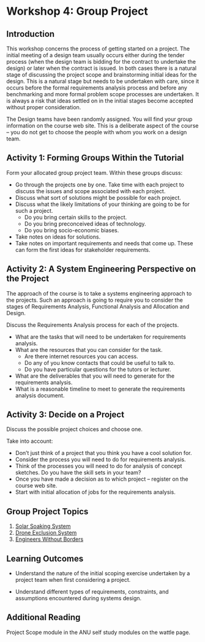 # Workshop 4: Group Project 

## Introduction 
This workshop concerns the process of getting started on a project.  The initial meeting of a design team usually occurs either during the tender process (when the design team is bidding for the contract to undertake the design) or later when the contract is issued.  In both cases there is a natural stage of discussing the project scope and brainstorming initial ideas for the design.  This is a natural stage but needs to be undertaken with care, since it occurs before the formal requirements analysis process and before any benchmarking and more formal problem scope processes are undertaken.  It is always a risk that ideas settled on in the initial stages become accepted without proper consideration.

The Design teams have been randomly assigned.  You will find your group information on the course web site. This is a deliberate aspect of the course – you do not get to choose the people with whom you work on a design team. 

## Activity 1: Forming Groups Within the Tutorial
Form your allocated group project team. Within these groups discuss:
* Go through the projects one by one. Take time with each project to discuss the issues and scope associated with each project.
* Discuss what sort of solutions might be possible for each project.
* Discuss what the likely limitations of your thinking are going to be for such a project.
  * Do you bring certain skills to the project.
  * Do you bring preconceived ideas of technology.
  * Do you bring socio-economic biases.
* Take notes on ideas for solutions.
* Take notes on important requirements and needs that come up.  These can form the first ideas for stakeholder requirements. 


## Activity 2: A System Engineering Perspective on the Project  
The approach of the course is to take a systems engineering approach to the projects.  Such an approach is going to require you to consider the stages of Requirements Analysis, Functional Analysis and Allocation and Design.

Discuss the Requirements Analysis process for each of the projects.
* What are the tasks that will need to be undertaken for requirements analysis.
* What are the resources that you can consider for the task.
  * Are there internet resources you can access.
  * Do any of you know contacts that could be useful to talk to.
  * Do you have particular questions for the tutors or lecturer.  
* What are the deliverables that you will need to generate for the requirements analysis.
* What is a reasonable timeline to meet to generate the requirements analysis document. 



## Activity 3: Decide on a Project
Discuss the possible project choices and choose one.

Take into account:
* Don’t just think of a project that you think you have a cool solution for.
* Consider the process you will need to do for requirements analysis.
* Think of the processes you will need to do for analysis of concept sketches.  Do you have the skill sets in your team?
* Once you have made a decision as to which project – register on the course web site.
* Start with initial allocation of jobs for the requirements analysis.  

## Group Project Topics
1. [Solar Soaking System](https://wattlecourses.anu.edu.au/mod/resource/view.php?id=2867079)
2. [Drone Exclusion System](https://wattlecourses.anu.edu.au/mod/resource/view.php?id=2867080)
3. [Engineers Without Borders](https://wattlecourses.anu.edu.au/mod/resource/view.php?id=2867082)

## Learning Outcomes 

* Understand the nature of the initial scoping exercise undertaken by a project team when first considering a project.  

* Understand different types of requirements, constraints, and assumptions encountered during systems design.

## Additional Reading 

Project Scope module in the ANU self study modules on the wattle page.







